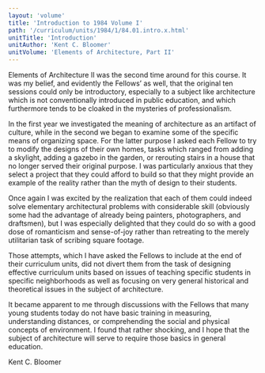 ```yaml
---
layout: 'volume'
title: 'Introduction to 1984 Volume I'
path: '/curriculum/units/1984/1/84.01.intro.x.html'
unitTitle: 'Introduction'
unitAuthor: 'Kent C. Bloomer'
unitVolume: 'Elements of Architecture, Part II'
---
```


<body>
 <p>
  Elements of Architecture II was the second time around for this course. It was my belief, and evidently the Fellows’ as well, that the original ten sessions could only be introductory, especially to a subject like architecture which is not conventionally introduced in public education, and which furthermore tends to be cloaked in the mysteries of professionalism.
 </p>
 <p>
  In the first year we investigated the meaning of architecture as an artifact of culture, while in the second we began to examine some of the specific means of organizing space. For the latter purpose I asked each Fellow to try to modify the designs of their own homes, tasks which ranged from adding a skylight, adding a gazebo in the garden, or rerouting stairs in a house that no longer served their original purpose. I was particularly anxious that they select a project that they could afford to build so that they might provide an example of the reality rather than the myth of design to their students.
 </p>
 <p>
  Once again I was excited by the realization that each of them could indeed solve elementary architectural problems with considerable skill (obviously some had the advantage of already being painters, photographers, and draftsmen), but I was especially delighted that they could do so with a good dose of romanticism and sense-of-joy rather than retreating to the merely utilitarian task of scribing square footage.
 </p>
 <p>
  Those attempts, which I have asked the Fellows to include at the end of their curriculum units, did not divert them from the task of designing effective curriculum units based on issues of teaching specific students in specific neighborhoods as well as focusing on very general historical and theoretical issues in the subject of architecture.
 </p>
 <p>
  It became apparent to me through discussions with the Fellows that many young students today do not have basic training in measuring, understanding distances, or comprehending the social and physical concepts of environment. I found that rather shocking, and I hope that the subject of architecture will serve to require those basics in general education.
 </p>
 <p>
  Kent C. Bloomer
 </p>

</body>
